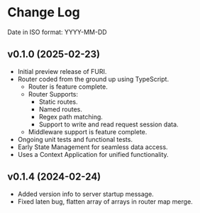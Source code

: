 # Change Log

Date in ISO format: YYYY-MM-DD

## v0.1.0 (2025-02-23)

- Initial preview release of FURI.
- Router coded from the ground up using TypeScript.
  - Router is feature complete.
  - Router Supports:
    - Static routes.
    - Named routes.
    - Regex path matching.
    - Support to write and read request session data.
  - Middleware support is feature complete.
- Ongoing unit tests and functional tests.
- Early State Management for seamless data access.
- Uses a Context Application for unified functionality.

## v0.1.4 (2024-02-24)

- Added version info to server startup message.
- Fixed laten bug, flatten array of arrays in router map merge.

